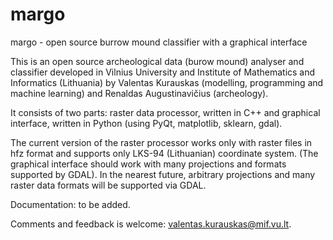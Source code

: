 # margo
margo - open source burrow mound classifier with a graphical interface

This is an open source archeological data (burow mound) analyser and classifier developed in Vilnius University and
Institute of Mathematics and Informatics (Lithuania) by Valentas Kurauskas (modelling, programming and machine learning) and Renaldas Augustinavičius (archeology). 

It consists of two parts: raster data processor, written in C++ and graphical interface, written in Python (using PyQt, matplotlib, sklearn, gdal).

The current version of the raster processor works only with raster files in hfz format and supports only LKS-94 (Lithuanian) coordinate system. (The graphical interface should work with many projections and formats supported by GDAL). In the nearest future, arbitrary projections and many raster data formats will be supported via GDAL.

Documentation: to be added.

Comments and feedback is welcome: valentas.kurauskas@mif.vu.lt.
